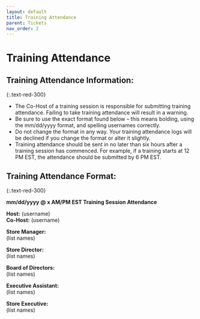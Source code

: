 ```yaml
---
layout: default
title: Training Attendance
parent: Tickets
nav_order: 2
---
```



# Training Attendance

## Training Attendance Information:
{:.text-red-300}
- The Co-Host of a training session is responsible for submitting training attendance. Failing to take training attendance will result in a warning.
- Be sure to use the exact format found below – this means bolding, using the mm/dd/yyyy format, and spelling usernames correctly.
- Do not change the format in any way. Your training attendance logs will be declined if you change the format or alter it slightly.
- Training attendance should be sent in no later than six hours after a training session has commenced. For example, if a training starts at 12 PM EST, the attendance should be submitted by 6 PM EST.


## Training Attendance Format:
{:.text-red-300}

__mm/dd/yyyy @ x AM/PM EST Training Session Attendance__  

__Host:__ (username)  
__Co-Host:__ (username)  

__Store Manager:__  
(list names)  

__Store Director:__  
(list names)  

__Board of Directors:__  
(list names)  

__Executive Assistant:__  
(list names)  

__Store Executive:__  
(list names)  
